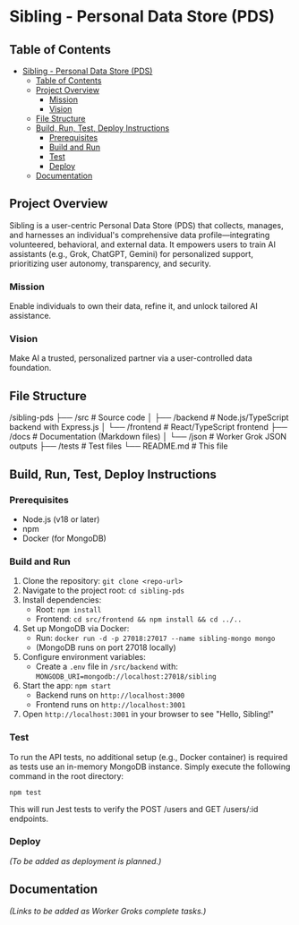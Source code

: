 # Sibling - Personal Data Store (PDS)

## Table of Contents
- [Sibling - Personal Data Store (PDS)](#sibling---personal-data-store-pds)
  - [Table of Contents](#table-of-contents)
  - [Project Overview](#project-overview)
    - [Mission](#mission)
    - [Vision](#vision)
  - [File Structure](#file-structure)
  - [Build, Run, Test, Deploy Instructions](#build-run-test-deploy-instructions)
    - [Prerequisites](#prerequisites)
    - [Build and Run](#build-and-run)
    - [Test](#test)
    - [Deploy](#deploy)
  - [Documentation](#documentation)

## Project Overview
Sibling is a user-centric Personal Data Store (PDS) that collects, manages, and harnesses an individual's comprehensive data profile—integrating volunteered, behavioral, and external data. It empowers users to train AI assistants (e.g., Grok, ChatGPT, Gemini) for personalized support, prioritizing user autonomy, transparency, and security.

### Mission
Enable individuals to own their data, refine it, and unlock tailored AI assistance.

### Vision
Make AI a trusted, personalized partner via a user-controlled data foundation.

## File Structure
/sibling-pds
├── /src           # Source code
│   ├── /backend   # Node.js/TypeScript backend with Express.js
│   └── /frontend  # React/TypeScript frontend
├── /docs          # Documentation (Markdown files)
│   └── /json      # Worker Grok JSON outputs
├── /tests         # Test files
└── README.md      # This file



## Build, Run, Test, Deploy Instructions
### Prerequisites
- Node.js (v18 or later)
- npm
- Docker (for MongoDB)

### Build and Run
1. Clone the repository: `git clone <repo-url>`
2. Navigate to the project root: `cd sibling-pds`
3. Install dependencies:
   - Root: `npm install`
   - Frontend: `cd src/frontend && npm install && cd ../..`
4. Set up MongoDB via Docker:
   - Run: `docker run -d -p 27018:27017 --name sibling-mongo mongo`
   - (MongoDB runs on port 27018 locally)
5. Configure environment variables:
   - Create a `.env` file in `/src/backend` with: `MONGODB_URI=mongodb://localhost:27018/sibling`
6. Start the app: `npm start`
   - Backend runs on `http://localhost:3000`
   - Frontend runs on `http://localhost:3001`
7. Open `http://localhost:3001` in your browser to see "Hello, Sibling!"

### Test
To run the API tests, no additional setup (e.g., Docker container) is required as tests use an in-memory MongoDB instance. Simply execute the following command in the root directory:
```
npm test
```
This will run Jest tests to verify the POST /users and GET /users/:id endpoints.

### Deploy
*(To be added as deployment is planned.)*

## Documentation
*(Links to be added as Worker Groks complete tasks.)*